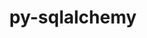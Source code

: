 ---
title: "py-sqlalchemy"
layout: cache
categories: [package, develop]
meta: {"compilers": ["gcc@=11.4.0", "gcc@=7.5.0", "gcc@=9.4.0", "oneapi@=2024.2.1"], "num_specs": 26, "num_specs_by_stack": {"e4s": 8, "e4s-neoverse-v2": 4, "e4s-neoverse_v1": 2, "e4s-oneapi": 6, "e4s-power": 2, "radiuss": 3, "root": 26}, "oss": ["ubuntu18.04", "ubuntu20.04", "ubuntu22.04"], "platforms": ["linux"], "stacks": ["e4s", "e4s-neoverse-v2", "e4s-neoverse_v1", "e4s-oneapi", "e4s-power", "radiuss", "root"], "targets": ["neoverse_v1", "neoverse_v2", "ppc64le", "x86_64_v3"], "versions": ["1.4.49"]}
spec_details: [{"compiler": "gcc@=11.4.0", "hash": "3tjdalv4rvkrsabnuug23kxrb4lsdytq", "os": "ubuntu22.04", "platform": "linux", "size": "-", "stacks": ["e4s-neoverse-v2", "root"], "tarball": "https://binaries.spack.io/develop/build_cache/linux-ubuntu22.04-neoverse_v2/gcc-11.4.0/py-sqlalchemy-1.4.49/linux-ubuntu22.04-neoverse_v2-gcc-11.4.0-py-sqlalchemy-1.4.49-3tjdalv4rvkrsabnuug23kxrb4lsdytq.spack", "target": "neoverse_v2", "variants": ["backend=none", "build_system=python_pip"], "versions": ["1.4.49"]}, {"compiler": "oneapi@=2024.2.1", "hash": "4qh3wypncjownmuo2h7j4dm2wwfaxnve", "os": "ubuntu22.04", "platform": "linux", "size": "-", "stacks": ["e4s-oneapi", "root"], "tarball": "https://binaries.spack.io/develop/build_cache/linux-ubuntu22.04-x86_64_v3/oneapi-2024.2.1/py-sqlalchemy-1.4.49/linux-ubuntu22.04-x86_64_v3-oneapi-2024.2.1-py-sqlalchemy-1.4.49-4qh3wypncjownmuo2h7j4dm2wwfaxnve.spack", "target": "x86_64_v3", "variants": ["backend=none", "build_system=python_pip"], "versions": ["1.4.49"]}, {"compiler": "gcc@=11.4.0", "hash": "4vnktlybf3hprazga5snifsbhzydafxt", "os": "ubuntu22.04", "platform": "linux", "size": "-", "stacks": ["e4s", "root"], "tarball": "https://binaries.spack.io/develop/build_cache/linux-ubuntu22.04-x86_64_v3/gcc-11.4.0/py-sqlalchemy-1.4.49/linux-ubuntu22.04-x86_64_v3-gcc-11.4.0-py-sqlalchemy-1.4.49-4vnktlybf3hprazga5snifsbhzydafxt.spack", "target": "x86_64_v3", "variants": ["backend=none", "build_system=python_pip"], "versions": ["1.4.49"]}, {"compiler": "oneapi@=2024.2.1", "hash": "65npumr3xcihdmfhcpc3bkqhuyregf3g", "os": "ubuntu22.04", "platform": "linux", "size": "-", "stacks": ["e4s-oneapi", "root"], "tarball": "https://binaries.spack.io/develop/build_cache/linux-ubuntu22.04-x86_64_v3/oneapi-2024.2.1/py-sqlalchemy-1.4.49/linux-ubuntu22.04-x86_64_v3-oneapi-2024.2.1-py-sqlalchemy-1.4.49-65npumr3xcihdmfhcpc3bkqhuyregf3g.spack", "target": "x86_64_v3", "variants": ["backend=none", "build_system=python_pip"], "versions": ["1.4.49"]}, {"compiler": "gcc@=11.4.0", "hash": "72hwuffqywoov7yxf24eyofb7iznbmd2", "os": "ubuntu22.04", "platform": "linux", "size": "-", "stacks": ["e4s", "root"], "tarball": "https://binaries.spack.io/develop/build_cache/linux-ubuntu22.04-x86_64_v3/gcc-11.4.0/py-sqlalchemy-1.4.49/linux-ubuntu22.04-x86_64_v3-gcc-11.4.0-py-sqlalchemy-1.4.49-72hwuffqywoov7yxf24eyofb7iznbmd2.spack", "target": "x86_64_v3", "variants": ["backend=none", "build_system=python_pip"], "versions": ["1.4.49"]}, {"compiler": "gcc@=9.4.0", "hash": "bdr6kzpgidsb5hchkqyseojfpjs2sfkq", "os": "ubuntu20.04", "platform": "linux", "size": "-", "stacks": ["e4s-power", "root"], "tarball": "https://binaries.spack.io/develop/build_cache/linux-ubuntu20.04-ppc64le/gcc-9.4.0/py-sqlalchemy-1.4.49/linux-ubuntu20.04-ppc64le-gcc-9.4.0-py-sqlalchemy-1.4.49-bdr6kzpgidsb5hchkqyseojfpjs2sfkq.spack", "target": "ppc64le", "variants": ["backend=none", "build_system=python_pip"], "versions": ["1.4.49"]}, {"compiler": "gcc@=11.4.0", "hash": "ceop5lhqyyo4q3azwl47lfbxf5rhuval", "os": "ubuntu22.04", "platform": "linux", "size": "-", "stacks": ["e4s", "root"], "tarball": "https://binaries.spack.io/develop/build_cache/linux-ubuntu22.04-x86_64_v3/gcc-11.4.0/py-sqlalchemy-1.4.49/linux-ubuntu22.04-x86_64_v3-gcc-11.4.0-py-sqlalchemy-1.4.49-ceop5lhqyyo4q3azwl47lfbxf5rhuval.spack", "target": "x86_64_v3", "variants": ["backend=none", "build_system=python_pip"], "versions": ["1.4.49"]}, {"compiler": "gcc@=11.4.0", "hash": "e7wtzsarffajkyukf2vmp47xzorgpepi", "os": "ubuntu22.04", "platform": "linux", "size": "-", "stacks": ["e4s-neoverse-v2", "root"], "tarball": "https://binaries.spack.io/develop/build_cache/linux-ubuntu22.04-neoverse_v2/gcc-11.4.0/py-sqlalchemy-1.4.49/linux-ubuntu22.04-neoverse_v2-gcc-11.4.0-py-sqlalchemy-1.4.49-e7wtzsarffajkyukf2vmp47xzorgpepi.spack", "target": "neoverse_v2", "variants": ["backend=none", "build_system=python_pip"], "versions": ["1.4.49"]}, {"compiler": "oneapi@=2024.2.1", "hash": "fzl5gw75ljnpptfyctfoeo3ll6g4o4xs", "os": "ubuntu22.04", "platform": "linux", "size": "-", "stacks": ["e4s-oneapi", "root"], "tarball": "https://binaries.spack.io/develop/build_cache/linux-ubuntu22.04-x86_64_v3/oneapi-2024.2.1/py-sqlalchemy-1.4.49/linux-ubuntu22.04-x86_64_v3-oneapi-2024.2.1-py-sqlalchemy-1.4.49-fzl5gw75ljnpptfyctfoeo3ll6g4o4xs.spack", "target": "x86_64_v3", "variants": ["backend=none", "build_system=python_pip"], "versions": ["1.4.49"]}, {"compiler": "gcc@=11.4.0", "hash": "hetihlnr7zlxuuppdfardypctoxzlvhq", "os": "ubuntu22.04", "platform": "linux", "size": "-", "stacks": ["e4s-neoverse-v2", "root"], "tarball": "https://binaries.spack.io/develop/build_cache/linux-ubuntu22.04-neoverse_v2/gcc-11.4.0/py-sqlalchemy-1.4.49/linux-ubuntu22.04-neoverse_v2-gcc-11.4.0-py-sqlalchemy-1.4.49-hetihlnr7zlxuuppdfardypctoxzlvhq.spack", "target": "neoverse_v2", "variants": ["backend=none", "build_system=python_pip"], "versions": ["1.4.49"]}, {"compiler": "gcc@=11.4.0", "hash": "j276p6v2jkbiwzartc7vruivsqizfqwh", "os": "ubuntu22.04", "platform": "linux", "size": "-", "stacks": ["e4s-neoverse_v1", "root"], "tarball": "https://binaries.spack.io/develop/build_cache/linux-ubuntu22.04-neoverse_v1/gcc-11.4.0/py-sqlalchemy-1.4.49/linux-ubuntu22.04-neoverse_v1-gcc-11.4.0-py-sqlalchemy-1.4.49-j276p6v2jkbiwzartc7vruivsqizfqwh.spack", "target": "neoverse_v1", "variants": ["backend=none", "build_system=python_pip"], "versions": ["1.4.49"]}, {"compiler": "gcc@=7.5.0", "hash": "ky3q5paix3kvu2vnffahwimumn4uzoeh", "os": "ubuntu18.04", "platform": "linux", "size": "-", "stacks": ["root"], "tarball": "https://binaries.spack.io/develop/build_cache/linux-ubuntu18.04-x86_64_v3/gcc-7.5.0/py-sqlalchemy-1.4.49/linux-ubuntu18.04-x86_64_v3-gcc-7.5.0-py-sqlalchemy-1.4.49-ky3q5paix3kvu2vnffahwimumn4uzoeh.spack", "target": "x86_64_v3", "variants": ["backend=none", "build_system=python_pip"], "versions": ["1.4.49"]}, {"compiler": "oneapi@=2024.2.1", "hash": "mtjv34bmkot3jqryvz6rpkzhahzolemh", "os": "ubuntu22.04", "platform": "linux", "size": "-", "stacks": ["e4s-oneapi", "root"], "tarball": "https://binaries.spack.io/develop/build_cache/linux-ubuntu22.04-x86_64_v3/oneapi-2024.2.1/py-sqlalchemy-1.4.49/linux-ubuntu22.04-x86_64_v3-oneapi-2024.2.1-py-sqlalchemy-1.4.49-mtjv34bmkot3jqryvz6rpkzhahzolemh.spack", "target": "x86_64_v3", "variants": ["backend=none", "build_system=python_pip"], "versions": ["1.4.49"]}, {"compiler": "oneapi@=2024.2.1", "hash": "n6fkjebza2jfu3fhm7bqym2ofmweuax5", "os": "ubuntu22.04", "platform": "linux", "size": "-", "stacks": ["e4s-oneapi", "root"], "tarball": "https://binaries.spack.io/develop/build_cache/linux-ubuntu22.04-x86_64_v3/oneapi-2024.2.1/py-sqlalchemy-1.4.49/linux-ubuntu22.04-x86_64_v3-oneapi-2024.2.1-py-sqlalchemy-1.4.49-n6fkjebza2jfu3fhm7bqym2ofmweuax5.spack", "target": "x86_64_v3", "variants": ["backend=none", "build_system=python_pip"], "versions": ["1.4.49"]}, {"compiler": "gcc@=9.4.0", "hash": "p5g3xkdvyjes5ikzwvfnme4pay5ztf4z", "os": "ubuntu20.04", "platform": "linux", "size": "-", "stacks": ["e4s-power", "root"], "tarball": "https://binaries.spack.io/develop/build_cache/linux-ubuntu20.04-ppc64le/gcc-9.4.0/py-sqlalchemy-1.4.49/linux-ubuntu20.04-ppc64le-gcc-9.4.0-py-sqlalchemy-1.4.49-p5g3xkdvyjes5ikzwvfnme4pay5ztf4z.spack", "target": "ppc64le", "variants": ["backend=none", "build_system=python_pip"], "versions": ["1.4.49"]}, {"compiler": "gcc@=11.4.0", "hash": "pz25itcw6xlpakpu2zl56ywysdfa6aew", "os": "ubuntu22.04", "platform": "linux", "size": "-", "stacks": ["e4s-neoverse_v1", "root"], "tarball": "https://binaries.spack.io/develop/build_cache/linux-ubuntu22.04-neoverse_v1/gcc-11.4.0/py-sqlalchemy-1.4.49/linux-ubuntu22.04-neoverse_v1-gcc-11.4.0-py-sqlalchemy-1.4.49-pz25itcw6xlpakpu2zl56ywysdfa6aew.spack", "target": "neoverse_v1", "variants": ["backend=none", "build_system=python_pip"], "versions": ["1.4.49"]}, {"compiler": "gcc@=11.4.0", "hash": "q25vb3sntbebgv2ubhy2tfu6j3j4omef", "os": "ubuntu22.04", "platform": "linux", "size": "-", "stacks": ["e4s-neoverse-v2", "root"], "tarball": "https://binaries.spack.io/develop/build_cache/linux-ubuntu22.04-neoverse_v2/gcc-11.4.0/py-sqlalchemy-1.4.49/linux-ubuntu22.04-neoverse_v2-gcc-11.4.0-py-sqlalchemy-1.4.49-q25vb3sntbebgv2ubhy2tfu6j3j4omef.spack", "target": "neoverse_v2", "variants": ["backend=none", "build_system=python_pip"], "versions": ["1.4.49"]}, {"compiler": "gcc@=11.4.0", "hash": "q6ssjyupannvb33s3drb6ce4wyduwtnf", "os": "ubuntu22.04", "platform": "linux", "size": "-", "stacks": ["e4s", "root"], "tarball": "https://binaries.spack.io/develop/build_cache/linux-ubuntu22.04-x86_64_v3/gcc-11.4.0/py-sqlalchemy-1.4.49/linux-ubuntu22.04-x86_64_v3-gcc-11.4.0-py-sqlalchemy-1.4.49-q6ssjyupannvb33s3drb6ce4wyduwtnf.spack", "target": "x86_64_v3", "variants": ["backend=none", "build_system=python_pip"], "versions": ["1.4.49"]}, {"compiler": "gcc@=7.5.0", "hash": "rwxzmrkxy2vntqgqpy75wnw5wgftkuny", "os": "ubuntu18.04", "platform": "linux", "size": "-", "stacks": ["radiuss", "root"], "tarball": "https://binaries.spack.io/develop/build_cache/linux-ubuntu18.04-x86_64_v3/gcc-7.5.0/py-sqlalchemy-1.4.49/linux-ubuntu18.04-x86_64_v3-gcc-7.5.0-py-sqlalchemy-1.4.49-rwxzmrkxy2vntqgqpy75wnw5wgftkuny.spack", "target": "x86_64_v3", "variants": ["backend=none", "build_system=python_pip"], "versions": ["1.4.49"]}, {"compiler": "gcc@=7.5.0", "hash": "sngd3vwixi624flfyttu6okbnf7muixd", "os": "ubuntu18.04", "platform": "linux", "size": "-", "stacks": ["radiuss", "root"], "tarball": "https://binaries.spack.io/develop/build_cache/linux-ubuntu18.04-x86_64_v3/gcc-7.5.0/py-sqlalchemy-1.4.49/linux-ubuntu18.04-x86_64_v3-gcc-7.5.0-py-sqlalchemy-1.4.49-sngd3vwixi624flfyttu6okbnf7muixd.spack", "target": "x86_64_v3", "variants": ["backend=none", "build_system=python_pip"], "versions": ["1.4.49"]}, {"compiler": "gcc@=11.4.0", "hash": "udbqwtiewxhmtjuchrtibynpto2hu2kl", "os": "ubuntu22.04", "platform": "linux", "size": "-", "stacks": ["e4s", "root"], "tarball": "https://binaries.spack.io/develop/build_cache/linux-ubuntu22.04-x86_64_v3/gcc-11.4.0/py-sqlalchemy-1.4.49/linux-ubuntu22.04-x86_64_v3-gcc-11.4.0-py-sqlalchemy-1.4.49-udbqwtiewxhmtjuchrtibynpto2hu2kl.spack", "target": "x86_64_v3", "variants": ["backend=none", "build_system=python_pip"], "versions": ["1.4.49"]}, {"compiler": "gcc@=11.4.0", "hash": "unxejczbd3vuiff3czueutja66pfv3ic", "os": "ubuntu22.04", "platform": "linux", "size": "-", "stacks": ["e4s", "root"], "tarball": "https://binaries.spack.io/develop/build_cache/linux-ubuntu22.04-x86_64_v3/gcc-11.4.0/py-sqlalchemy-1.4.49/linux-ubuntu22.04-x86_64_v3-gcc-11.4.0-py-sqlalchemy-1.4.49-unxejczbd3vuiff3czueutja66pfv3ic.spack", "target": "x86_64_v3", "variants": ["backend=none", "build_system=python_pip"], "versions": ["1.4.49"]}, {"compiler": "oneapi@=2024.2.1", "hash": "uskfs7gchggtxuiczteykjbvwv75qege", "os": "ubuntu22.04", "platform": "linux", "size": "-", "stacks": ["e4s-oneapi", "root"], "tarball": "https://binaries.spack.io/develop/build_cache/linux-ubuntu22.04-x86_64_v3/oneapi-2024.2.1/py-sqlalchemy-1.4.49/linux-ubuntu22.04-x86_64_v3-oneapi-2024.2.1-py-sqlalchemy-1.4.49-uskfs7gchggtxuiczteykjbvwv75qege.spack", "target": "x86_64_v3", "variants": ["backend=none", "build_system=python_pip"], "versions": ["1.4.49"]}, {"compiler": "gcc@=7.5.0", "hash": "x7g3hcsksqbdlr2vb73rlzlpnuui24tw", "os": "ubuntu18.04", "platform": "linux", "size": "-", "stacks": ["radiuss", "root"], "tarball": "https://binaries.spack.io/develop/build_cache/linux-ubuntu18.04-x86_64_v3/gcc-7.5.0/py-sqlalchemy-1.4.49/linux-ubuntu18.04-x86_64_v3-gcc-7.5.0-py-sqlalchemy-1.4.49-x7g3hcsksqbdlr2vb73rlzlpnuui24tw.spack", "target": "x86_64_v3", "variants": ["backend=none", "build_system=python_pip"], "versions": ["1.4.49"]}, {"compiler": "gcc@=11.4.0", "hash": "xjscsys5ukn2fav5osnqprppr6rjtwgg", "os": "ubuntu22.04", "platform": "linux", "size": "-", "stacks": ["e4s", "root"], "tarball": "https://binaries.spack.io/develop/build_cache/linux-ubuntu22.04-x86_64_v3/gcc-11.4.0/py-sqlalchemy-1.4.49/linux-ubuntu22.04-x86_64_v3-gcc-11.4.0-py-sqlalchemy-1.4.49-xjscsys5ukn2fav5osnqprppr6rjtwgg.spack", "target": "x86_64_v3", "variants": ["backend=none", "build_system=python_pip"], "versions": ["1.4.49"]}, {"compiler": "gcc@=11.4.0", "hash": "xt6nfcghgrzjulbcdznd7cq7pwwwsp2v", "os": "ubuntu22.04", "platform": "linux", "size": "-", "stacks": ["e4s", "root"], "tarball": "https://binaries.spack.io/develop/build_cache/linux-ubuntu22.04-x86_64_v3/gcc-11.4.0/py-sqlalchemy-1.4.49/linux-ubuntu22.04-x86_64_v3-gcc-11.4.0-py-sqlalchemy-1.4.49-xt6nfcghgrzjulbcdznd7cq7pwwwsp2v.spack", "target": "x86_64_v3", "variants": ["backend=none", "build_system=python_pip"], "versions": ["1.4.49"]}]
---